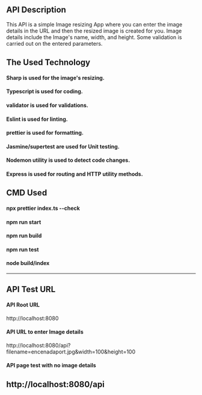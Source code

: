 ## API Description
This API is a simple Image resizing App where you can enter the image details in the URL and then the resized image is created for you.
Image details include the Image's name, width, and height.
Some validation is carried out on the entered parameters.


## The Used Technology 
#### Sharp is used for the image's resizing. 
#### Typescript is used for coding.
#### validator is used for validations.
#### Eslint is used for linting.
#### prettier is used for formatting.
#### Jasmine/supertest are used for Unit testing.
#### Nodemon utility is used to detect code changes.
#### Express is used for routing and HTTP utility methods.

## CMD Used
#### npx prettier index.ts --check
#### npm run start
#### npm run build
#### npm run test 
#### node build/index

   
-----------------------------------------------------------------------------------

## API Test URL
####  API Root URL
http://localhost:8080
####  API URL to enter Image details
http://localhost:8080/api?filename=encenadaport.jpg&width=100&height=100
####  API page test with no image details
http://localhost:8080/api
-------------------------------------------------------------------------------------

 
